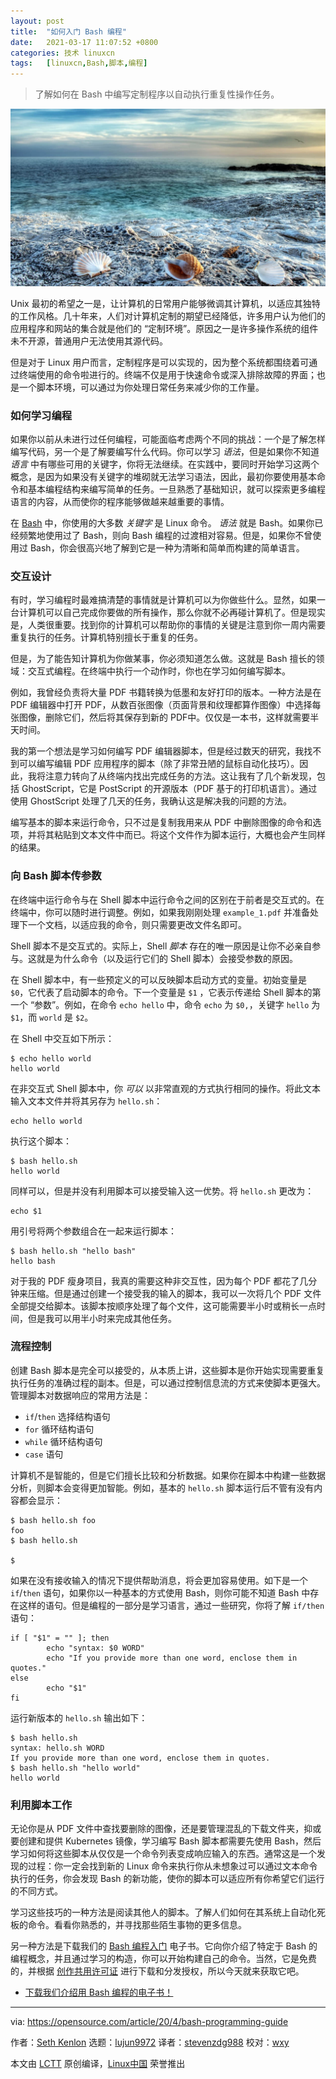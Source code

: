 ```yaml
---
layout: post
title:	"如何入门 Bash 编程"
date:	2021-03-17 11:07:52 +0800 
categories:	技术 linuxcn 
tags:	[linuxcn,Bash,脚本,编程]
---
```




> 
> 了解如何在 Bash 中编写定制程序以自动执行重复性操作任务。
> 
> 
> 


![](/Asserts/Images/album/202103/17/110745ctcuzcnt0dv0toi7.jpg "Command line prompt")


Unix 最初的希望之一是，让计算机的日常用户能够微调其计算机，以适应其独特的工作风格。几十年来，人们对计算机定制的期望已经降低，许多用户认为他们的应用程序和网站的集合就是他们的 “定制环境”。原因之一是许多操作系统的组件未不开源，普通用户无法使用其源代码。


但是对于 Linux 用户而言，定制程序是可以实现的，因为整个系统都围绕着可通过终端使用的命令啦进行的。终端不仅是用于快速命令或深入排除故障的界面；也是一个脚本环境，可以通过为你处理日常任务来减少你的工作量。


### 如何学习编程


如果你以前从未进行过任何编程，可能面临考虑两个不同的挑战：一个是了解怎样编写代码，另一个是了解要编写什么代码。你可以学习 *语法*，但是如果你不知道 *语言* 中有哪些可用的关键字，你将无法继续。在实践中，要同时开始学习这两个概念，是因为如果没有关键字的堆砌就无法学习语法，因此，最初你要使用基本命令和基本编程结构来编写简单的任务。一旦熟悉了基础知识，就可以探索更多编程语言的内容，从而使你的程序能够做越来越重要的事情。


在 [Bash](https://opensource.com/resources/what-bash) 中，你使用的大多数 *关键字* 是 Linux 命令。 *语法* 就是 Bash。如果你已经频繁地使用过了 Bash，则向 Bash 编程的过渡相对容易。但是，如果你不曾使用过 Bash，你会很高兴地了解到它是一种为清晰和简单而构建的简单语言。


### 交互设计


有时，学习编程时最难搞清楚的事情就是计算机可以为你做些什么。显然，如果一台计算机可以自己完成你要做的所有操作，那么你就不必再碰计算机了。但是现实是，人类很重要。找到你的计算机可以帮助你的事情的关键是注意到你一周内需要重复执行的任务。计算机特别擅长于重复的任务。


但是，为了能告知计算机为你做某事，你必须知道怎么做。这就是 Bash 擅长的领域：交互式编程。在终端中执行一个动作时，你也在学习如何编写脚本。


例如，我曾经负责将大量 PDF 书籍转换为低墨和友好打印的版本。一种方法是在 PDF 编辑器中打开 PDF，从数百张图像（页面背景和纹理都算作图像）中选择每张图像，删除它们，然后将其保存到新的 PDF中。仅仅是一本书，这样就需要半天时间。


我的第一个想法是学习如何编写 PDF 编辑器脚本，但是经过数天的研究，我找不到可以编写编辑 PDF 应用程序的脚本（除了非常丑陋的鼠标自动化技巧）。因此，我将注意力转向了从终端内找出完成任务的方法。这让我有了几个新发现，包括 GhostScript，它是 PostScript 的开源版本（PDF 基于的打印机语言）。通过使用 GhostScript 处理了几天的任务，我确认这是解决我的问题的方法。


编写基本的脚本来运行命令，只不过是复制我用来从 PDF 中删除图像的命令和选项，并将其粘贴到文本文件中而已。将这个文件作为脚本运行，大概也会产生同样的结果。


### 向 Bash 脚本传参数


在终端中运行命令与在 Shell 脚本中运行命令之间的区别在于前者是交互式的。在终端中，你可以随时进行调整。例如，如果我刚刚处理 `example_1.pdf` 并准备处理下一个文档，以适应我的命令，则只需要更改文件名即可。


Shell 脚本不是交互式的。实际上，Shell *脚本* 存在的唯一原因是让你不必亲自参与。这就是为什么命令（以及运行它们的 Shell 脚本）会接受参数的原因。


在 Shell 脚本中，有一些预定义的可以反映脚本启动方式的变量。初始变量是 `$0`，它代表了启动脚本的命令。下一个变量是 `$1` ，它表示传递给 Shell 脚本的第一个 “参数”。例如，在命令 `echo hello` 中，命令 `echo` 为 `$0,`，关键字 `hello` 为 `$1`，而 `world` 是 `$2`。


在 Shell 中交互如下所示：



```
$ echo hello world
hello world

```

在非交互式 Shell 脚本中，你 *可以* 以非常直观的方式执行相同的操作。将此文本输入文本文件并将其另存为 `hello.sh`：



```
echo hello world

```

执行这个脚本：



```
$ bash hello.sh
hello world

```

同样可以，但是并没有利用脚本可以接受输入这一优势。将 `hello.sh` 更改为：



```
echo $1

```

用引号将两个参数组合在一起来运行脚本：



```
$ bash hello.sh "hello bash"
hello bash

```

对于我的 PDF 瘦身项目，我真的需要这种非交互性，因为每个 PDF 都花了几分钟来压缩。但是通过创建一个接受我的输入的脚本，我可以一次将几个 PDF 文件全部提交给脚本。该脚本按顺序处理了每个文件，这可能需要半小时或稍长一点时间，但是我可以用半小时来完成其他任务。


### 流程控制


创建 Bash 脚本是完全可以接受的，从本质上讲，这些脚本是你开始实现需要重复执行任务的准确过程的副本。但是，可以通过控制信息流的方式来使脚本更强大。管理脚本对数据响应的常用方法是：


* `if`/`then` 选择结构语句
* `for` 循环结构语句
* `while` 循环结构语句
* `case` 语句


计算机不是智能的，但是它们擅长比较和分析数据。如果你在脚本中构建一些数据分析，则脚本会变得更加智能。例如，基本的 `hello.sh` 脚本运行后不管有没有内容都会显示：



```
$ bash hello.sh foo
foo
$ bash hello.sh

$

```

如果在没有接收输入的情况下提供帮助消息，将会更加容易使用。如下是一个 `if`/`then` 语句，如果你以一种基本的方式使用 Bash，则你可能不知道 Bash 中存在这样的语句。但是编程的一部分是学习语言，通过一些研究，你将了解 `if/then` 语句：



```
if [ "$1" = "" ]; then
        echo "syntax: $0 WORD"
        echo "If you provide more than one word, enclose them in quotes."
else
        echo "$1"
fi

```

运行新版本的 `hello.sh` 输出如下：



```
$ bash hello.sh
syntax: hello.sh WORD
If you provide more than one word, enclose them in quotes.
$ bash hello.sh "hello world"
hello world

```

### 利用脚本工作


无论你是从 PDF 文件中查找要删除的图像，还是要管理混乱的下载文件夹，抑或要创建和提供 Kubernetes 镜像，学习编写 Bash 脚本都需要先使用 Bash，然后学习如何将这些脚本从仅仅是一个命令列表变成响应输入的东西。通常这是一个发现的过程：你一定会找到新的 Linux 命令来执行你从未想象过可以通过文本命令执行的任务，你会发现 Bash 的新功能，使你的脚本可以适应所有你希望它们运行的不同方式。


学习这些技巧的一种方法是阅读其他人的脚本。了解人们如何在其系统上自动化死板的命令。看看你熟悉的，并寻找那些陌生事物的更多信息。


另一种方法是下载我们的 [Bash 编程入门](https://opensource.com/downloads/bash-programming-guide) 电子书。它向你介绍了特定于 Bash 的编程概念，并且通过学习的构造，你可以开始构建自己的命令。当然，它是免费的，并根据 [创作共用许可证](https://opensource.com/article/20/1/what-creative-commons) 进行下载和分发授权，所以今天就来获取它吧。


* [下载我们介绍用 Bash 编程的电子书！](https://opensource.com/downloads/bash-programming-guide)




---


via: <https://opensource.com/article/20/4/bash-programming-guide>


作者：[Seth Kenlon](https://opensource.com/users/seth) 选题：[lujun9972](https://github.com/lujun9972) 译者：[stevenzdg988](https://github.com/stevenzdg988) 校对：[wxy](https://github.com/wxy)


本文由 [LCTT](https://github.com/LCTT/TranslateProject) 原创编译，[Linux中国](https://linux.cn/) 荣誉推出
